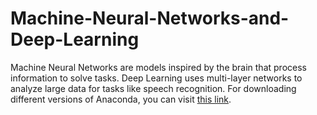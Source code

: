 # Machine-Neural-Networks-and-Deep-Learning
Machine Neural Networks are models inspired by the brain that process information to solve tasks. Deep Learning uses multi-layer networks to analyze large data for tasks like speech recognition. For downloading different versions of Anaconda, you can visit [this link](https://repo.anaconda.com/archive/).

